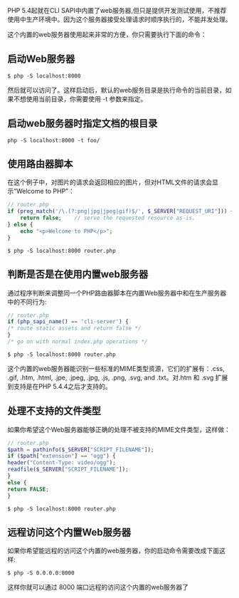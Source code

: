 PHP 5.4起就在CLI SAPI中内置了web服务器,但只是提供开发测试使用，不推荐使用中生产环境中。因为这个服务器接受处理请求时顺序执行的，不能并发处理。

这个内置的web服务器使用起来非常的方便，你只需要执行下面的命令：

## 启动Web服务器

```
$ php -S localhost:8000
```

然后就可以访问了。这样启动后，默认的web服务目录是执行命令的当前目录，如果不想使用当前目录，你需要使用 -t 参数来指定。

## 启动web服务器时指定文档的根目录

```
php -S localhost:8000 -t foo/
```

## 使用路由器脚本

在这个例子中，对图片的请求会返回相应的图片，但对HTML文件的请求会显示“Welcome to PHP”：

```php
// router.php
if (preg_match('/\.(?:png|jpg|jpeg|gif)$/', $_SERVER["REQUEST_URI"])) {
    return false;    // serve the requested resource as-is.
} else {
    echo "<p>Welcome to PHP</p>";
}
```

```
$ php -S localhost:8000 router.php
```

## 判断是否是在使用内置web服务器

通过程序判断来调整同一个PHP路由器脚本在内置Web服务器中和在生产服务器中的不同行为:

```php
// router.php
if (php_sapi_name() == 'cli-server') {
/* route static assets and return false */
}
/* go on with normal index.php operations */
```

```
$ php -S localhost:8000 router.php
```

这个内置的web服务器能识别一些标准的MIME类型资源，它们的扩展有：.css, .gif, .htm, .html, .jpe, .jpeg, .jpg, .js, .png, .svg, and .txt。对.htm 和 .svg 扩展到支持是在PHP 5.4.4之后才支持的。

## 处理不支持的文件类型

如果你希望这个Web服务器能够正确的处理不被支持的MIME文件类型，这样做：

```php
// router.php
$path = pathinfo($_SERVER["SCRIPT_FILENAME"]);
if ($path["extension"] == "ogg") {
header("Content-Type: video/ogg");
readfile($_SERVER["SCRIPT_FILENAME"]);
}
else {
return FALSE;
}
```

```
$ php -S localhost:8000 router.php
```

## 远程访问这个内置Web服务器

如果你希望能远程的访问这个内置的web服务器，你的启动命令需要改成下面这样:

```
$ php -S 0.0.0.0:8000
```

这样你就可以通过 8000 端口远程的访问这个内置的web服务器了

